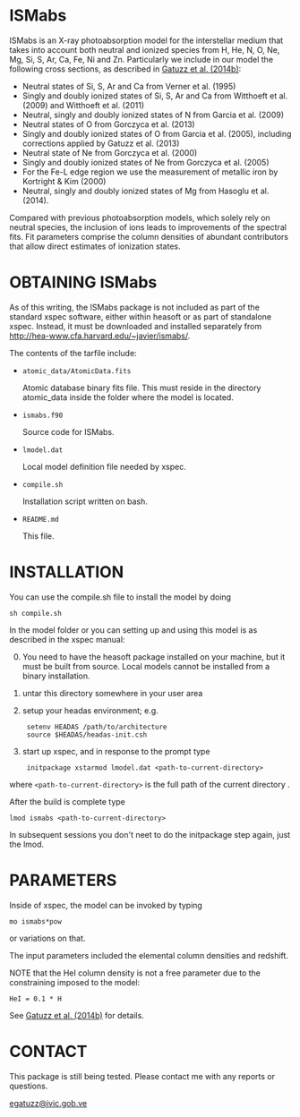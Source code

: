 
# ISMabs

ISMabs is an X-ray photoabsorption model for the interstellar medium
that takes into account both neutral and ionized species from H, He,
N, O, Ne, Mg, Si, S, Ar, Ca, Fe, Ni and Zn.  Particularly we include
in our model the following cross sections, as described in
[Gatuzz et al. (2014b)](http://adslabs.org/adsabs/abs/2014ApJ...790..131G/):

- Neutral states of Si, S, Ar and Ca from Verner et al. (1995)
- Singly and doubly ionized states of Si, S, Ar and Ca
  from Witthoeft et al. (2009) and Witthoeft et al. (2011)
- Neutral, singly and doubly ionized states of N from
  Garcia et al. (2009)
- Neutral states of O from Gorczyca et al. (2013)
- Singly and doubly ionized states of O from Garcia et al. (2005),
  including corrections applied by Gatuzz et al. (2013)
- Neutral state of Ne from Gorczyca et al. (2000)
- Singly and doubly ionized states of Ne from Gorczyca et al. (2005)
- For the Fe-L edge region we use the measurement of metallic 
  iron by Kortright & Kim (2000)
- Neutral, singly and doubly ionized states of Mg from
  Hasoglu et al. (2014).

Compared with previous photoabsorption models, which solely rely on
neutral species, the inclusion of ions leads to improvements of the
spectral fits. Fit parameters comprise the column densities of
abundant contributors that allow direct estimates of ionization
states.

# OBTAINING ISMabs

As of this writing, the ISMabs package is not included as 
part of the standard xspec software, either within heasoft 
or as part of standalone xspec.  Instead, it must be downloaded 
and installed separately from
<http://hea-www.cfa.harvard.edu/~javier/ismabs/>.

The contents of the tarfile include:

 * `atomic_data/AtomicData.fits`

    Atomic database binary fits file.  This must reside in the
    directory atomic_data inside the folder where the model is
    located.

 * `ismabs.f90`

    Source code for ISMabs.

 * `lmodel.dat`

    Local model definition file needed by xspec.  

 * `compile.sh`

    Installation script written on bash.

 * `README.md`

    This file.

# INSTALLATION

You can use the compile.sh file to install the model by doing

    sh compile.sh

In the  model folder or you can setting up and using this 
model is as described in the xspec manual:

0) You need to have the heasoft package installed on your 
   machine, but it must be built from source.  Local models 
   cannot be installed from a binary installation.

1) untar this directory somewhere in your user area

2) setup your headas environment; e.g.

        setenv HEADAS /path/to/architecture
        source $HEADAS/headas-init.csh

3) start up xspec, and in response to the prompt type 

        initpackage xstarmod lmodel.dat <path-to-current-directory>

where `<path-to-current-directory>` is the full path of the current
directory .

After the build is complete type 

    lmod ismabs <path-to-current-directory>

In subsequent  sessions you don't neet to do the initpackage 
step again, just the lmod.

# PARAMETERS

Inside of xspec, the model can be invoked by typing 

    mo ismabs*pow

or variations on that.

The input parameters included the elemental column 
densities and redshift.

NOTE that the HeI column density is not a free parameter 
due to the constraining imposed to the model:

    HeI = 0.1 * H

See
[Gatuzz et al. (2014b)](http://adslabs.org/adsabs/abs/2014ApJ...790..131G/)
for details.

# CONTACT

This package is still being tested. Please contact me with 
any reports or questions.

egatuzz@ivic.gob.ve

